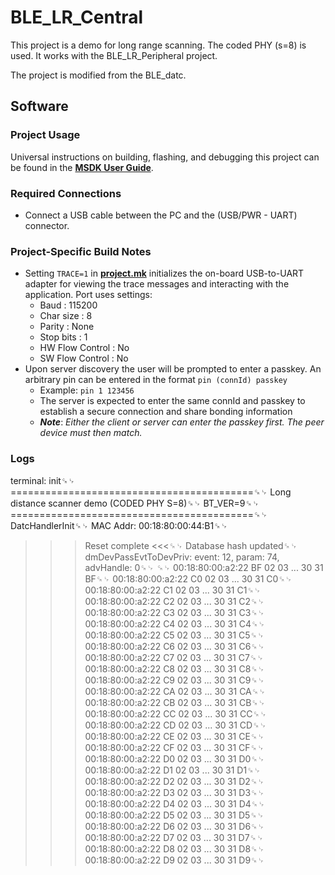 # BLE_LR_Central

This project is a demo for long range scanning. The coded PHY (s=8) is used. It works with the BLE_LR_Peripheral project.

The project is modified from the BLE_datc.

## Software

### Project Usage

Universal instructions on building, flashing, and debugging this project can be found in the **[MSDK User Guide](https://analog-devices-msdk.github.io/msdk/USERGUIDE/)**.

### Required Connections
* Connect a USB cable between the PC and the (USB/PWR - UART) connector.

### Project-Specific Build Notes
* Setting `TRACE=1` in [**project.mk**](project.mk) initializes the on-board USB-to-UART adapter for
viewing the trace messages and interacting with the application. Port uses settings:
    - Baud            : 115200  
    - Char size       : 8  
    - Parity          : None  
    - Stop bits       : 1  
    - HW Flow Control : No  
    - SW Flow Control : No  
* Upon server discovery the user will be prompted to enter a passkey.
An arbitrary pin can be entered in the format `pin (connId) passkey` 
    * Example: `pin 1 123456`
    * The server is expected to enter the same connId and passkey to establish a secure connection
    and share bonding information
    * ***Note***: *Either the client or server can enter the passkey first. The peer device must then match.*

### Logs
terminal: init␍␊
==========================================␍␊
Long distance scanner demo (CODED PHY S=8)␍␊
BT_VER=9␍␊
==========================================␍␊
DatcHandlerInit␍␊
MAC Addr: 00:18:80:00:44:B1␍␊
>>> Reset complete <<<␍␊
Database hash updated␍␊
dmDevPassEvtToDevPriv: event: 12, param: 74, advHandle: 0␍␊
␍␊
00:18:80:00:a2:22 BF 02 03 ... 30 31 BF␍␊
00:18:80:00:a2:22 C0 02 03 ... 30 31 C0␍␊
00:18:80:00:a2:22 C1 02 03 ... 30 31 C1␍␊
00:18:80:00:a2:22 C2 02 03 ... 30 31 C2␍␊
00:18:80:00:a2:22 C3 02 03 ... 30 31 C3␍␊
00:18:80:00:a2:22 C4 02 03 ... 30 31 C4␍␊
00:18:80:00:a2:22 C5 02 03 ... 30 31 C5␍␊
00:18:80:00:a2:22 C6 02 03 ... 30 31 C6␍␊
00:18:80:00:a2:22 C7 02 03 ... 30 31 C7␍␊
00:18:80:00:a2:22 C8 02 03 ... 30 31 C8␍␊
00:18:80:00:a2:22 C9 02 03 ... 30 31 C9␍␊
00:18:80:00:a2:22 CA 02 03 ... 30 31 CA␍␊
00:18:80:00:a2:22 CB 02 03 ... 30 31 CB␍␊
00:18:80:00:a2:22 CC 02 03 ... 30 31 CC␍␊
00:18:80:00:a2:22 CD 02 03 ... 30 31 CD␍␊
00:18:80:00:a2:22 CE 02 03 ... 30 31 CE␍␊
00:18:80:00:a2:22 CF 02 03 ... 30 31 CF␍␊
00:18:80:00:a2:22 D0 02 03 ... 30 31 D0␍␊
00:18:80:00:a2:22 D1 02 03 ... 30 31 D1␍␊
00:18:80:00:a2:22 D2 02 03 ... 30 31 D2␍␊
00:18:80:00:a2:22 D3 02 03 ... 30 31 D3␍␊
00:18:80:00:a2:22 D4 02 03 ... 30 31 D4␍␊
00:18:80:00:a2:22 D5 02 03 ... 30 31 D5␍␊
00:18:80:00:a2:22 D6 02 03 ... 30 31 D6␍␊
00:18:80:00:a2:22 D7 02 03 ... 30 31 D7␍␊
00:18:80:00:a2:22 D8 02 03 ... 30 31 D8␍␊
00:18:80:00:a2:22 D9 02 03 ... 30 31 D9␍␊
